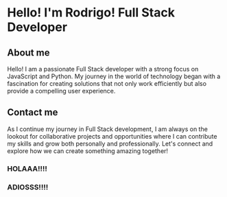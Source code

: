 # Hello! I'm Rodrigo! Full Stack Developer

## About me
Hello! I am a passionate Full Stack developer with a strong focus on JavaScript and Python. My journey in the world of technology began with a fascination for creating solutions that not only work efficiently but also provide a compelling user experience.

## Contact me
As I continue my journey in Full Stack development, I am always on the lookout for collaborative projects and opportunities where I can contribute my skills and grow both personally and professionally. Let's connect and explore how we can create something amazing together!

### HOLAAA!!!!
### ADIOSSS!!!!